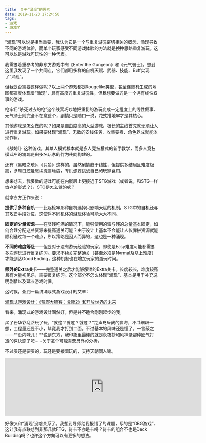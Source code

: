 ```yaml
---
title: 关于“涌现”的思考
date: 2019-11-23 17:24:50
tags:
- 游戏
- 游戏学 
---
```

“涌现”可以说是相当重要，我认为它是一个与重复游玩密切相关的概念。涌现导致不同的游戏体验，而单个玩家感受不同游戏体验的方法就是换种思路重复游玩。这可以说是游戏可玩性的一种代表。

我需要着重参考的非东方游戏中有《Enter the Gungeon》和《元气骑士》。想到这里我发现了一个共同点，它们都用多样的自机天赋、武器、技能、Buff实现了“涌现”。   

但我是否需要这样做呢？以上两个游戏都是Rougelike类型，甚至连随机生成的地图都高度体现着“涌现”，具有高度的重复游玩性，但我想要做的是一个拥有线性叙事的游戏。 

枪牢用“杀死过去的枪”这个线索巧妙地把重复的游玩变成一定程度上的线性叙事，元气骑士则完全不在意这个，剧情只是随口一说，花式推地牢才是其核心。

其他游戏是怎么做的呢？如果是自由度高的大型游戏，极长的主线首先就无须让人进行重复游玩。如果要体现“涌现”，无数的支线任务、收集要素、角色养成就能体现作用。

《战地1》这种游戏，其单人模式根本就是多人竞技模式的新手教学，而多人竞技模式中的涌现是由多名玩家的行为共同构建的。

还有《黑暗之魂》、《只狼》这样的，虽然剧情趋于线性，但提供多结局且难度极高，多周目还能继续提高难度，专供想要挑战自己的玩家食用。

想来想去，我要做的游戏可能在内嵌层上更接近于STG游戏（或者说，和STG一样古老的形式？）。STG是怎么做的呢？

<!-- more -->

就拿东方正作来说：

**提供了多种自机**——比起枪牢那种自机选择只影响天赋的机制，STG中的自机还与其攻击手段对应，这使得不同机体的游玩体验可能大大不同。

**固定的少量资源**——在奖残吃满的情况下，能够使用的雷与残的总量基本固定，如何合理分配这些资源来提高通关可能？由于设计上基本不会能让人仅靠拼资源就能顺利通过每一个难点，所以策略是因人而异的，这也是一种涌现。

**不同的难度等级**——但是对于没有游玩经验的玩家，即使是Easy难度可能都需要多次游玩进行反复练习。要求不续关完整通关（甚至必须是Normal及以上难度）才能到达Good Ending，这种机制也在增加玩家的游玩时间。

**额外的Extra关卡**——完整通关之后才能够解锁的Extra关卡。长度较长，难度较高且有大量初见杀，需要反复练习。这个部分不怎么体现“涌现”，基本是用于补充说明剧情以及延长游戏时间。

这时候，查到一篇讲涌现式游戏设计的文章：

[涌现式游戏设计：《荒野大镖客：救赎2》和开放世界的未来](https://www.chuapp.com/?c=Article&a=index&id=285949)

看来，涌现式的游戏设计固然好，但是并不适合刚刚起步的我。

买了份华彩乱战玩了玩，“就这？就这？就这？”之声充斥我的脑海，不过细细一想，工程量还是不小，毕竟我才打到二面。不过基本的风味还是懂了，一言蔽之——**没内味儿！**说到东方，我印象里最棒的就是永夜抄和风神录那种匠气打造的爽快感了吧……关于这个可能需要另外的分析。

不过买还是要买的，玩还是要接着玩的，支持天朝同人嘛。

<iframe src="https://store.steampowered.com/widget/1124830/" frameborder="0" width="646" height="190"></iframe>

好像又和“涌现”没啥关系了。我想到导师给我报错了的课题，写的是“DBG游戏”，这让我有点联想到非那几款FTG，符卡不亦是卡吗？符卡的组合不也是Deck Building吗？也许这个方向可以有更多的想法。